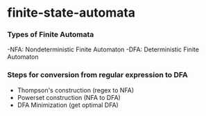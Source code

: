 # finite-state-automata

### Types of Finite Automata
-NFA: Nondeterministic Finite Automaton
-DFA: Deterministic Finite Automaton

### Steps for conversion from regular expression to DFA
- Thompson's construction (regex to NFA)
- Powerset construction (NFA to DFA)
- DFA Minimization (get optimal DFA)
